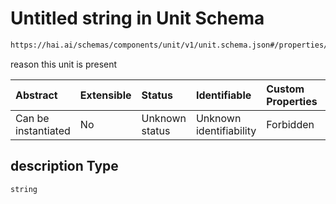 # Untitled string in Unit Schema

```txt
https://hai.ai/schemas/components/unit/v1/unit.schema.json#/properties/description
```

reason this unit is present

| Abstract            | Extensible | Status         | Identifiable            | Custom Properties | Additional Properties | Access Restrictions | Defined In                                                                                                              |
| :------------------ | :--------- | :------------- | :---------------------- | :---------------- | :-------------------- | :------------------ | :---------------------------------------------------------------------------------------------------------------------- |
| Can be instantiated | No         | Unknown status | Unknown identifiability | Forbidden         | Allowed               | none                | [unit.schema.json\*](../../https:/hai.ai/schemas/=./schemas/components/unit/v1/unit.schema.json "open original schema") |

## description Type

`string`
